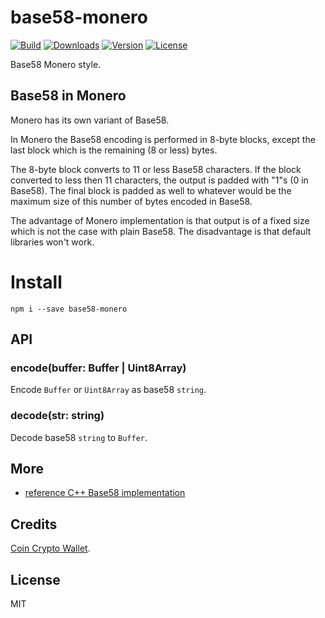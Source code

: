 # base58-monero

[![Build](https://github.com/CoinSpace/base58-monero/actions/workflows/ci.yml/badge.svg)](https://github.com/CoinSpace/base58-monero/actions/workflows/ci.yml)
[![Downloads](https://img.shields.io/npm/dm/base58-monero)](https://www.npmjs.com/package/base58-monero)
[![Version](https://img.shields.io/npm/v/base58-monero?label=version)](https://www.npmjs.com/package/base58-monero)
[![License](https://img.shields.io/github/license/CoinSpace/base58-monero?color=blue)](https://github.com/CoinSpace/base58-monero/blob/master/LICENSE)

Base58 Monero style.

## Base58 in Monero

Monero has its own variant of Base58.

In Monero the Base58 encoding is performed in 8-byte blocks, except the last block which is the remaining (8 or less) bytes.

The 8-byte block converts to 11 or less Base58 characters. If the block converted to less then 11 characters, the output is padded with "1"s (0 in Base58). The final block is padded as well to whatever would be the maximum size of this number of bytes encoded in Base58.

The advantage of Monero implementation is that output is of a fixed size which is not the case with plain Base58. The disadvantage is that default libraries won't work.

# Install

```
npm i --save base58-monero
```

## API

### encode(buffer: Buffer | Uint8Array)

Encode `Buffer` or `Uint8Array` as base58 `string`.

### decode(str: string)

Decode base58 `string` to `Buffer`.

## More

* [reference C++ Base58 implementation](https://github.com/monero-project/monero/blob/master/src/common/base58.cpp)

## Credits

[Coin Crypto Wallet](https://github.com/CoinSpace).

## License

MIT
